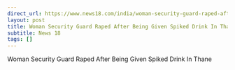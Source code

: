 ```yaml
---
direct_url: https://www.news18.com/india/woman-security-guard-raped-after-being-given-spiked-drink-in-thane-9175470.html
layout: post
title: Woman Security Guard Raped After Being Given Spiked Drink In Thane
subtitle: News 18
tags: []
---
```


Woman Security Guard Raped After Being Given Spiked Drink In Thane

